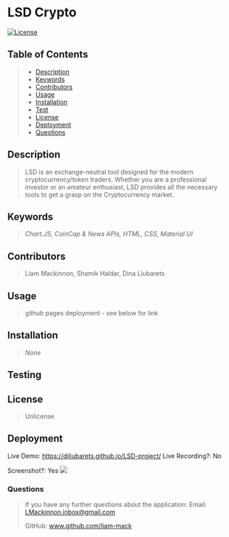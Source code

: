 # LSD Crypto
[![License](https://img.shields.io/badge/License-Unlicense-blue.svg)](https://opensource.org/licenses/Unlicense)

## Table of Contents
> - [Description](#Description)
> - [Keywords](#Keywords)
> - [Contributors](#Contributors)
> - [Usage](#Usage)
> - [Installation](#Installation)
> - [Test](#Testing)
> - [License](#License)
> - [Deployment](#Deployment)
> - [Questions](#Questions)

## Description
>LSD is an exchange-neutral tool designed for the modern cryptocurrency/token traders. Whether you are a professional investor or an amateur enthusiast, LSD provides all the necessary tools to get a grasp on the Cryptocurrency market.

## Keywords
>*Chart.JS, CoinCap & News APIs, HTML, CSS, Material UI*

## Contributors
>Liam Mackinnon, Shamik Haldar, Dina Liubarets

## Usage 
>github pages deployment - see below for link

## Installation
>*None*

## Testing
>

## License
>Unlicense

## Deployment
Live Demo: https://diliubarets.github.io/LSD-project/
Live Recording?: No  

Screenshot?: Yes
![](images/Deployed.png)

### Questions
>If you have any further questions about the application:
>Email: LMackinnon.inbox@gmail.com
>
>GitHub: www.github.com/liam-mack

